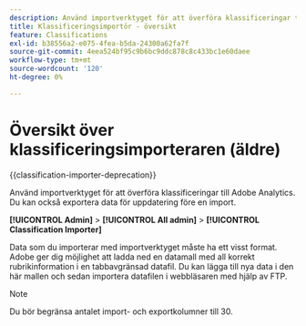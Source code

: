 ```yaml
---
description: Använd importverktyget för att överföra klassificeringar till Adobe Analytics. Du kan också exportera data för uppdatering före en import.
title: Klassificeringsimportör - översikt
feature: Classifications
exl-id: b38556a2-e075-4fea-b5da-24300a62fa7f
source-git-commit: 4eea524bf95c9b6bc9ddc878c8c433bc1e60daee
workflow-type: tm+mt
source-wordcount: '120'
ht-degree: 0%

---
```


# Översikt över klassificeringsimporteraren (äldre)

{{classification-importer-deprecation}}

Använd importverktyget för att överföra klassificeringar till Adobe Analytics. Du kan också exportera data för uppdatering före en import.

**[!UICONTROL Admin]** > **[!UICONTROL All admin]** > **[!UICONTROL Classification Importer]**

Data som du importerar med importverktyget måste ha ett visst format. Adobe ger dig möjlighet att ladda ned en datamall med all korrekt rubrikinformation i en tabbavgränsad datafil. Du kan lägga till nya data i den här mallen och sedan importera datafilen i webbläsaren med hjälp av FTP.

>[!NOTE]
>
>Du bör begränsa antalet import- och exportkolumner till 30.
